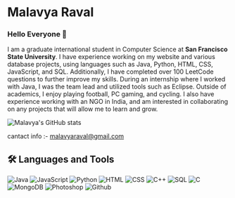 # Malavya Raval

### Hello Everyone 👋
I am a graduate international student in Computer Science at <b>San Francisco State University</b>. I have experience working on my website and various database projects, using languages such as Java, Python, HTML, CSS, JavaScript, and SQL. Additionally, I have completed over 100 LeetCode questions to further improve my skills. During an internship where I worked with Java, I was the team lead and utilized tools such as Eclipse. Outside of academics, I enjoy playing football, PC gaming, and cycling. I also have experience working with an NGO in India, and am interested in collaborating on any projects that will allow me to learn and grow.

![Malavya's GitHub stats](https://github-readme-stats.vercel.app/api?username=MalavyaRaval&show_icons=true&theme=dark)

cantact info :- malavyaraval@gmail.com
<!--


[![Top Languages](https://github-readme-stats.vercel.app/api/top-langs/?username=MalavyaRaval)](https://github.com/MalavyaRaval/github-readme-stats)

[![Malavya's wakatime stats](https://github-readme-stats.vercel.app/api/wakatime?username=MalavyaRaval)](https://github.com/MalavyaRaval/github-readme-stats)


-->



## 🛠 Languages and Tools

![Java](https://img.shields.io/badge/-Java-000?&logo=Java)
![JavaScript](https://img.shields.io/badge/-JavaScript-000?&logo=JavaScript&logoColor=ddc508)
![Python](https://img.shields.io/badge/-Python-000?&logo=python)
![HTML](https://img.shields.io/badge/-HTML-000?logo=html5)
![CSS](https://img.shields.io/badge/-CSS-000?logo=css3)
![C++](https://img.shields.io/badge/-C++-000?&logo=c%2b%2b&logoColor=00599C)
![SQL](https://img.shields.io/badge/-SQL-000?&logo=MySQL&logoColor=4479A1)
![C](https://img.shields.io/badge/-C-000?&logo=C)
![MongoDB](https://img.shields.io/badge/-MongoDB-000?logo=mongodb)
![Photoshop](https://img.shields.io/badge/-Photoshop-000?logo=adobe-photoshop)
![Github](https://img.shields.io/badge/-GitHub-000?logo=github)






<!--
**MalavyaRaval/MalavyaRaval** is a ✨ _special_ ✨ repository because its `README.md` (this file) appears on your GitHub profile.

Here are some ideas to get you started:

- 🔭 I’m currently working on ...
- 🌱 I’m currently learning ...
- 👯 I’m looking to collaborate on ...
- 🤔 I’m looking for help with ...
- 💬 Ask me about ...
- 📫 How to reach me: ...
- 😄 Pronouns: ...
- ⚡ Fun fact: ...
-->
